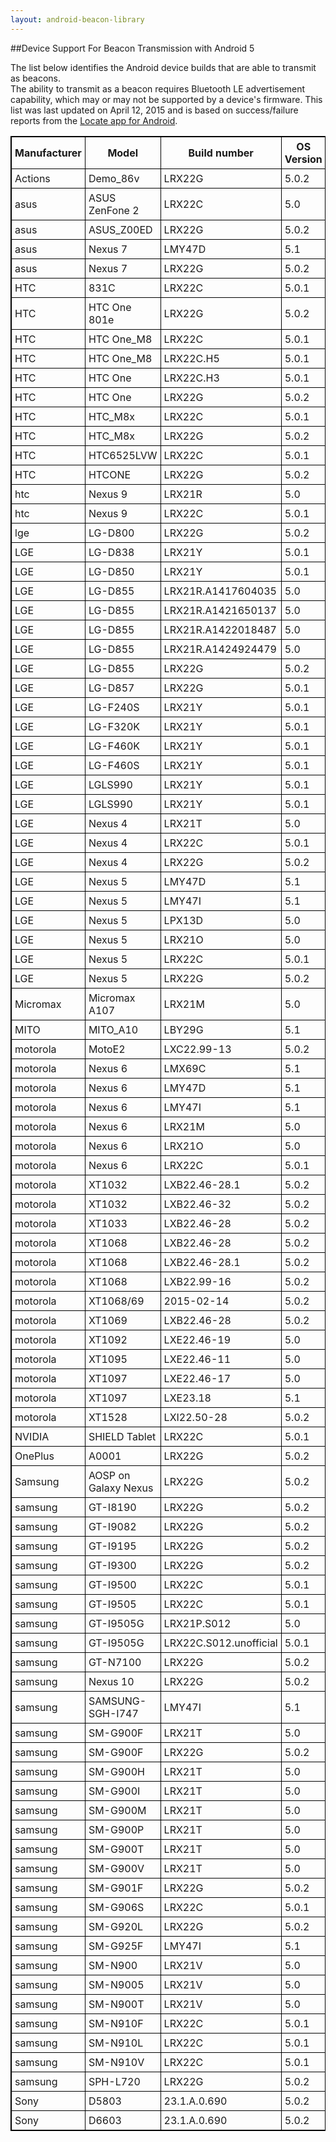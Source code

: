 ```yaml
---
layout: android-beacon-library
---
```



##Device Support For Beacon Transmission with Android 5

The list below identifies the Android device builds that are able to transmit as beacons.  
The ability to transmit as a beacon requires Bluetooth LE advertisement capability, which may
or may not be supported by a device's firmware.  This list 
was last updated on April 12, 2015 and is based on success/failure reports from the
[Locate app for Android](https://play.google.com/store/apps/details?id=com.radiusnetworks.locate).


<style type="text/css">
  table.rsum {
    border-collapse: collapse;
    border: 1px solid black;
  }
  table.rsum td{
    border: 1px solid black;
    padding: 5px;
  }
  table.rsum th{
    border: 1px solid black;
    padding: 5px;
  }

</style>


<table class="rsum">
<tr><th>Manufacturer</th><th>Model</th><th>Build number</th><th>OS Version</th><th>Supported?</th></tr>
<tr><td>Actions</td><td>Demo_86v</td><td>LRX22G</td><td>5.0.2</td><td>No</td></tr>
<tr><td>asus</td><td>ASUS ZenFone 2</td><td>LRX22C</td><td>5.0</td><td>No</td></tr>
<tr><td>asus</td><td>ASUS_Z00ED</td><td>LRX22G</td><td>5.0.2</td><td>Yes</td></tr>
<tr><td>asus</td><td>Nexus 7</td><td>LMY47D</td><td>5.1</td><td>No</td></tr>
<tr><td>asus</td><td>Nexus 7</td><td>LRX22G</td><td>5.0.2</td><td>No</td></tr>
<tr><td>HTC</td><td>831C</td><td>LRX22C</td><td>5.0.1</td><td>No</td></tr>
<tr><td>HTC</td><td>HTC One 801e</td><td>LRX22G</td><td>5.0.2</td><td>No</td></tr>
<tr><td>HTC</td><td>HTC One_M8</td><td>LRX22C</td><td>5.0.1</td><td>No</td></tr>
<tr><td>HTC</td><td>HTC One_M8</td><td>LRX22C.H5</td><td>5.0.1</td><td>No</td></tr>
<tr><td>HTC</td><td>HTC One</td><td>LRX22C.H3</td><td>5.0.1</td><td>No</td></tr>
<tr><td>HTC</td><td>HTC One</td><td>LRX22G</td><td>5.0.2</td><td>No</td></tr>
<tr><td>HTC</td><td>HTC_M8x</td><td>LRX22C</td><td>5.0.1</td><td>No</td></tr>
<tr><td>HTC</td><td>HTC_M8x</td><td>LRX22G</td><td>5.0.2</td><td>No</td></tr>
<tr><td>HTC</td><td>HTC6525LVW</td><td>LRX22C</td><td>5.0.1</td><td>No</td></tr>
<tr><td>HTC</td><td>HTCONE</td><td>LRX22G</td><td>5.0.2</td><td>No</td></tr>
<tr><td>htc</td><td>Nexus 9</td><td>LRX21R</td><td>5.0</td><td>Yes</td></tr>
<tr><td>htc</td><td>Nexus 9</td><td>LRX22C</td><td>5.0.1</td><td>Yes</td></tr>
<tr><td>lge</td><td>LG-D800</td><td>LRX22G</td><td>5.0.2</td><td>No</td></tr>
<tr><td>LGE</td><td>LG-D838</td><td>LRX21Y</td><td>5.0.1</td><td>No</td></tr>
<tr><td>LGE</td><td>LG-D850</td><td>LRX21Y</td><td>5.0.1</td><td>No</td></tr>
<tr><td>LGE</td><td>LG-D855</td><td>LRX21R.A1417604035</td><td>5.0</td><td>No</td></tr>
<tr><td>LGE</td><td>LG-D855</td><td>LRX21R.A1421650137</td><td>5.0</td><td>No</td></tr>
<tr><td>LGE</td><td>LG-D855</td><td>LRX21R.A1422018487</td><td>5.0</td><td>No</td></tr>
<tr><td>LGE</td><td>LG-D855</td><td>LRX21R.A1424924479</td><td>5.0</td><td>No</td></tr>
<tr><td>LGE</td><td>LG-D855</td><td>LRX22G</td><td>5.0.2</td><td>No</td></tr>
<tr><td>LGE</td><td>LG-D857</td><td>LRX22G</td><td>5.0.1</td><td>Yes</td></tr>
<tr><td>LGE</td><td>LG-F240S</td><td>LRX21Y</td><td>5.0.1</td><td>No</td></tr>
<tr><td>LGE</td><td>LG-F320K</td><td>LRX21Y</td><td>5.0.1</td><td>No</td></tr>
<tr><td>LGE</td><td>LG-F460K</td><td>LRX21Y</td><td>5.0.1</td><td>Yes</td></tr>
<tr><td>LGE</td><td>LG-F460S</td><td>LRX21Y</td><td>5.0.1</td><td>Yes</td></tr>
<tr><td>LGE</td><td>LGLS990</td><td>LRX21Y</td><td>5.0.1</td><td>No</td></tr>
<tr><td>LGE</td><td>LGLS990</td><td>LRX21Y</td><td>5.0.1</td><td>Yes</td></tr>
<tr><td>LGE</td><td>Nexus 4</td><td>LRX21T</td><td>5.0</td><td>No</td></tr>
<tr><td>LGE</td><td>Nexus 4</td><td>LRX22C</td><td>5.0.1</td><td>No</td></tr>
<tr><td>LGE</td><td>Nexus 4</td><td>LRX22G</td><td>5.0.2</td><td>No</td></tr>
<tr><td>LGE</td><td>Nexus 5</td><td>LMY47D</td><td>5.1</td><td>No</td></tr>
<tr><td>LGE</td><td>Nexus 5</td><td>LMY47I</td><td>5.1</td><td>No</td></tr>
<tr><td>LGE</td><td>Nexus 5</td><td>LPX13D</td><td>5.0</td><td>No</td></tr>
<tr><td>LGE</td><td>Nexus 5</td><td>LRX21O</td><td>5.0</td><td>No</td></tr>
<tr><td>LGE</td><td>Nexus 5</td><td>LRX22C</td><td>5.0.1</td><td>No</td></tr>
<tr><td>LGE</td><td>Nexus 5</td><td>LRX22G</td><td>5.0.2</td><td>No</td></tr>
<tr><td>Micromax</td><td>Micromax A107</td><td>LRX21M</td><td>5.0</td><td>Yes</td></tr>
<tr><td>MITO</td><td>MITO_A10</td><td>LBY29G</td><td>5.1</td><td>No</td></tr>
<tr><td>motorola</td><td>MotoE2</td><td>LXC22.99-13</td><td>5.0.2</td><td>Yes</td></tr>
<tr><td>motorola</td><td>Nexus 6</td><td>LMX69C</td><td>5.1</td><td>Yes</td></tr>
<tr><td>motorola</td><td>Nexus 6</td><td>LMY47D</td><td>5.1</td><td>Yes</td></tr>
<tr><td>motorola</td><td>Nexus 6</td><td>LMY47I</td><td>5.1</td><td>Yes</td></tr>
<tr><td>motorola</td><td>Nexus 6</td><td>LRX21M</td><td>5.0</td><td>Yes</td></tr>
<tr><td>motorola</td><td>Nexus 6</td><td>LRX21O</td><td>5.0</td><td>Yes</td></tr>
<tr><td>motorola</td><td>Nexus 6</td><td>LRX22C</td><td>5.0.1</td><td>Yes</td></tr>
<tr><td>motorola</td><td>XT1032</td><td>LXB22.46-28.1</td><td>5.0.2</td><td>Yes</td></tr>
<tr><td>motorola</td><td>XT1032</td><td>LXB22.46-32</td><td>5.0.2</td><td>Yes</td></tr>
<tr><td>motorola</td><td>XT1033</td><td>LXB22.46-28</td><td>5.0.2</td><td>Yes</td></tr>
<tr><td>motorola</td><td>XT1068</td><td>LXB22.46-28</td><td>5.0.2</td><td>Yes</td></tr>
<tr><td>motorola</td><td>XT1068</td><td>LXB22.46-28.1</td><td>5.0.2</td><td>Yes</td></tr>
<tr><td>motorola</td><td>XT1068</td><td>LXB22.99-16</td><td>5.0.2</td><td>Yes</td></tr>
<tr><td>motorola</td><td>XT1068/69</td><td>2015-02-14</td><td>5.0.2</td><td>Yes</td></tr>
<tr><td>motorola</td><td>XT1069</td><td>LXB22.46-28</td><td>5.0.2</td><td>Yes</td></tr>
<tr><td>motorola</td><td>XT1092</td><td>LXE22.46-19</td><td>5.0</td><td>Yes</td></tr>
<tr><td>motorola</td><td>XT1095</td><td>LXE22.46-11</td><td>5.0</td><td>Yes</td></tr>
<tr><td>motorola</td><td>XT1097</td><td>LXE22.46-17</td><td>5.0</td><td>Yes</td></tr>
<tr><td>motorola</td><td>XT1097</td><td>LXE23.18</td><td>5.1</td><td>Yes</td></tr>
<tr><td>motorola</td><td>XT1528</td><td>LXI22.50-28</td><td>5.0.2</td><td>Yes</td></tr>
<tr><td>NVIDIA</td><td>SHIELD Tablet</td><td>LRX22C</td><td>5.0.1</td><td>No</td></tr>
<tr><td>OnePlus</td><td>A0001</td><td>LRX22G</td><td>5.0.2</td><td>No</td></tr>
<tr><td>Samsung</td><td>AOSP on Galaxy Nexus</td><td>LRX22G</td><td>5.0.2</td><td>No</td></tr>
<tr><td>samsung</td><td>GT-I8190</td><td>LRX22G</td><td>5.0.2</td><td>No</td></tr>
<tr><td>samsung</td><td>GT-I9082</td><td>LRX22G</td><td>5.0.2</td><td>No</td></tr>
<tr><td>samsung</td><td>GT-I9195</td><td>LRX22G</td><td>5.0.2</td><td>No</td></tr>
<tr><td>samsung</td><td>GT-I9300</td><td>LRX22G</td><td>5.0.2</td><td>No</td></tr>
<tr><td>samsung</td><td>GT-I9500</td><td>LRX22C</td><td>5.0.1</td><td>No</td></tr>
<tr><td>samsung</td><td>GT-I9505</td><td>LRX22C</td><td>5.0.1</td><td>No</td></tr>
<tr><td>samsung</td><td>GT-I9505G</td><td>LRX21P.S012</td><td>5.0</td><td>No</td></tr>
<tr><td>samsung</td><td>GT-I9505G</td><td>LRX22C.S012.unofficial</td><td>5.0.1</td><td>No</td></tr>
<tr><td>samsung</td><td>GT-N7100</td><td>LRX22G</td><td>5.0.2</td><td>No</td></tr>
<tr><td>samsung</td><td>Nexus 10</td><td>LRX22G</td><td>5.0.2</td><td>No</td></tr>
<tr><td>samsung</td><td>SAMSUNG-SGH-I747</td><td>LMY47I</td><td>5.1</td><td>No</td></tr>
<tr><td>samsung</td><td>SM-G900F</td><td>LRX21T</td><td>5.0</td><td>Yes</td></tr>
<tr><td>samsung</td><td>SM-G900F</td><td>LRX22G</td><td>5.0.2</td><td>No</td></tr>
<tr><td>samsung</td><td>SM-G900H</td><td>LRX21T</td><td>5.0</td><td>Yes</td></tr>
<tr><td>samsung</td><td>SM-G900I</td><td>LRX21T</td><td>5.0</td><td>Yes</td></tr>
<tr><td>samsung</td><td>SM-G900M</td><td>LRX21T</td><td>5.0</td><td>Yes</td></tr>
<tr><td>samsung</td><td>SM-G900P</td><td>LRX21T</td><td>5.0</td><td>Yes</td></tr>
<tr><td>samsung</td><td>SM-G900T</td><td>LRX21T</td><td>5.0</td><td>Yes</td></tr>
<tr><td>samsung</td><td>SM-G900V</td><td>LRX21T</td><td>5.0</td><td>Yes</td></tr>
<tr><td>samsung</td><td>SM-G901F</td><td>LRX22G</td><td>5.0.2</td><td>No</td></tr>
<tr><td>samsung</td><td>SM-G906S</td><td>LRX22C</td><td>5.0.1</td><td>No</td></tr>
<tr><td>samsung</td><td>SM-G920L</td><td>LRX22G</td><td>5.0.2</td><td>Yes</td></tr>
<tr><td>samsung</td><td>SM-G925F</td><td>LMY47I</td><td>5.1</td><td>Yes</td></tr>
<tr><td>samsung</td><td>SM-N900</td><td>LRX21V</td><td>5.0</td><td>No</td></tr>
<tr><td>samsung</td><td>SM-N9005</td><td>LRX21V</td><td>5.0</td><td>No</td></tr>
<tr><td>samsung</td><td>SM-N900T</td><td>LRX21V</td><td>5.0</td><td>No</td></tr>
<tr><td>samsung</td><td>SM-N910F</td><td>LRX22C</td><td>5.0.1</td><td>Yes</td></tr>
<tr><td>samsung</td><td>SM-N910L</td><td>LRX22C</td><td>5.0.1</td><td>Yes</td></tr>
<tr><td>samsung</td><td>SM-N910V</td><td>LRX22C</td><td>5.0.1</td><td>Yes</td></tr>
<tr><td>samsung</td><td>SPH-L720</td><td>LRX22G</td><td>5.0.2</td><td>No</td></tr>
<tr><td>Sony</td><td>D5803</td><td>23.1.A.0.690</td><td>5.0.2</td><td>No</td></tr>
<tr><td>Sony</td><td>D6603</td><td>23.1.A.0.690</td><td>5.0.2</td><td>No</td></tr>
</table>